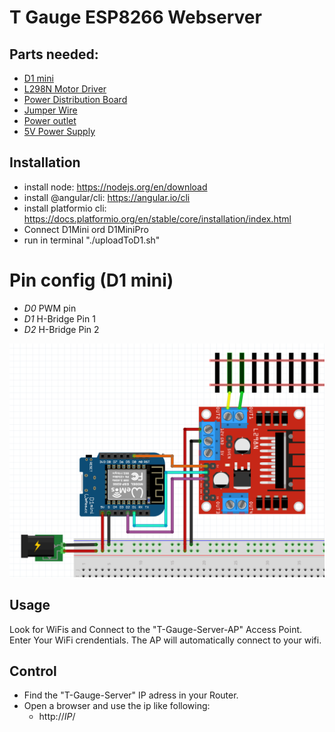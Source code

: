 # T Gauge ESP8266 Webserver
## Parts needed:
* [D1 mini](https://amzn.to/3Rty8ny)
* [L298N Motor Driver](https://amzn.to/3GV3A9p)
* [Power Distribution Board](https://amzn.to/3RVmvqY)
* [Jumper Wire](https://www.amazon.de/Female-Female-Male-Female-Male-Male-Steckbr%C3%BCcken-Drahtbr%C3%BCcken-bunt/dp/B01EV70C78?__mk_de_DE=%C3%85M%C3%85%C5%BD%C3%95%C3%91&crid=11ZJPAH13WTP&keywords=steck+kabel&qid=1703532073&sprefix=steck+kabel%2Caps%2C106&sr=8-5&linkCode=sl1&tag=dante1349-21&linkId=9d7f0c36daeacd3030640a6da1e3fb20&language=de_DE&ref_=as_li_ss_tl)
* [Power outlet](https://amzn.to/3TB5LXm)
* [5V Power Supply](https://amzn.to/41D6kSH)

## Installation
* install node: https://nodejs.org/en/download
* install @angular/cli: https://angular.io/cli
* install platformio cli: https://docs.platformio.org/en/stable/core/installation/index.html
* Connect D1Mini ord D1MiniPro
* run in terminal "./uploadToD1.sh"

# Pin config (D1 mini)
* *D0* PWM pin
* *D1* H-Bridge Pin 1
* *D2* H-Bridge Pin 2

![wiring](assets/train.png)

## Usage
Look for WiFis and Connect to the "T-Gauge-Server-AP" Access Point. Enter Your WiFi crendentials. The AP will automatically connect to your wifi.

## Control
* Find the "T-Gauge-Server" IP adress in your Router.
* Open a browser and use the ip like following:
  * http://*IP*/
